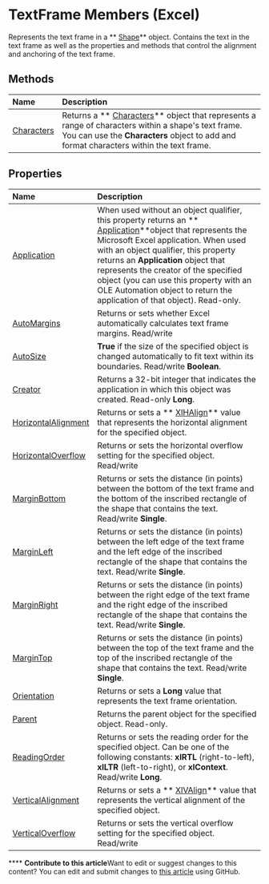 
# TextFrame Members (Excel)
Represents the text frame in a  ** [Shape](8f01fcd1-b7d9-5216-2de5-40fb6648a403.md)** object. Contains the text in the text frame as well as the properties and methods that control the alignment and anchoring of the text frame.

## Methods



|**Name**|**Description**|
|:-----|:-----|
| [Characters](20f42207-4d50-1d9f-7dde-c01d7aef0abc.md)|Returns a  ** [Characters](128c9ee4-8ba3-6d22-ad0f-9f20be1e24af.md)** object that represents a range of characters within a shape's text frame. You can use the **Characters** object to add and format characters within the text frame.|

## Properties



|**Name**|**Description**|
|:-----|:-----|
| [Application](6f52f3a2-6fba-77d0-c2b3-3cd3987c0ed6.md)|When used without an object qualifier, this property returns an  ** [Application](19b73597-5cf9-4f56-8227-b5211f657f6f.md)**object that represents the Microsoft Excel application. When used with an object qualifier, this property returns an  **Application** object that represents the creator of the specified object (you can use this property with an OLE Automation object to return the application of that object). Read-only.|
| [AutoMargins](a91ecac5-c907-8ae1-a0b8-1569f2466adf.md)|Returns or sets whether Excel automatically calculates text frame margins. Read/write|
| [AutoSize](bf434f76-5749-8163-f737-b3bd624092d5.md)| **True** if the size of the specified object is changed automatically to fit text within its boundaries. Read/write **Boolean**.|
| [Creator](7aa570dc-1a79-40b4-f6ad-ea71dae97110.md)|Returns a 32-bit integer that indicates the application in which this object was created. Read-only  **Long**.|
| [HorizontalAlignment](d27deba0-dce5-de76-5d1e-88529a0bf946.md)|Returns or sets a  ** [XlHAlign](f136fc34-9225-bf73-e1d7-a3e184a7bd77.md)** value that represents the horizontal alignment for the specified object.|
| [HorizontalOverflow](363f7e44-1f2e-78fb-38f6-5b89cd0d707d.md)|Returns or sets the horizontal overflow setting for the specified object. Read/write|
| [MarginBottom](50b2d7a9-8595-44a7-6f7a-ee2d2255869c.md)|Returns or sets the distance (in points) between the bottom of the text frame and the bottom of the inscribed rectangle of the shape that contains the text. Read/write  **Single**.|
| [MarginLeft](2fe49452-981a-3aff-ae75-cb6ed6dde83f.md)|Returns or sets the distance (in points) between the left edge of the text frame and the left edge of the inscribed rectangle of the shape that contains the text. Read/write  **Single**.|
| [MarginRight](27a62328-c4bd-f456-8a63-68e41f307b5a.md)|Returns or sets the distance (in points) between the right edge of the text frame and the right edge of the inscribed rectangle of the shape that contains the text. Read/write  **Single**.|
| [MarginTop](5c03ceb4-e2fd-9ff7-ac5d-4fad45cd5313.md)|Returns or sets the distance (in points) between the top of the text frame and the top of the inscribed rectangle of the shape that contains the text. Read/write  **Single**.|
| [Orientation](bd1cc9ec-6a12-7d3b-e160-6371ce09171b.md)|Returns or sets a  **Long** value that represents the text frame orientation.|
| [Parent](b24f47ef-c912-4c8a-2ced-3d3e5ad1198a.md)|Returns the parent object for the specified object. Read-only.|
| [ReadingOrder](9c6c6b10-3837-fc47-1021-cfadb31cfcbc.md)|Returns or sets the reading order for the specified object. Can be one of the following constants:  **xlRTL** (right-to-left), **xlLTR** (left-to-right), or **xlContext**. Read/write  **Long**.|
| [VerticalAlignment](72cb4110-ec7a-876e-b347-de1c2a83c0e2.md)|Returns or sets a  ** [XlVAlign](89d342c9-6452-a8ca-363c-f0ea1b031070.md)** value that represents the vertical alignment of the specified object.|
| [VerticalOverflow](a516ed25-e555-e00b-1a0f-61a5ac5954af.md)|Returns or sets the vertical overflow setting for the specified object. Read/write|

****   **Contribute to this article**Want to edit or suggest changes to this content? You can edit and submit changes to  [this article](https://github.com/jhershey00/VBA_Excel_Test/OpenXMLCon/articles/299ac22a-bf3d-11ca-90e8-a05d52a760d4.md) using GitHub.


